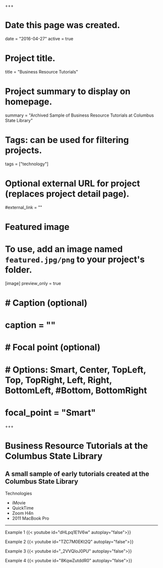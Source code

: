+++
# Date this page was created.
date = "2016-04-27"
active = true

# Project title.
title = "Business Resource Tutorials"

# Project summary to display on homepage.
summary = "Archived Sample of Business Resource Tutorials at Columbus State Library"

# Tags: can be used for filtering projects.
tags = ["technology"]

# Optional external URL for project (replaces project detail page).
#external_link = ""

# Featured image
# To use, add an image named `featured.jpg/png` to your project's folder.
[image]
   preview_only = true
#  # Caption (optional)
#  caption = ""
#
#  # Focal point (optional)
#  # Options: Smart, Center, TopLeft, Top, TopRight, Left, Right, BottomLeft, #Bottom, BottomRight
#  focal_point = "Smart"

+++

# Business Resource Tutorials at the Columbus State Library
## A small sample of early tutorials created at the Columbus State Library

Technologies

- iMovie
- QuickTime
- Zoom H4n
- 2011 MacBook Pro

<hr/>

Example 1
{{< youtube id="dHLpq1E1V6w" autoplay="false">}}

Example 2
{{< youtube id="TZC7M0EKt2Q" autoplay="false">}}  

Example 3
{{< youtube id="_2VVQIoJ0PU" autoplay="false">}}  

Example 4
{{< youtube id="8KqwZutddR0" autoplay="false">}}
